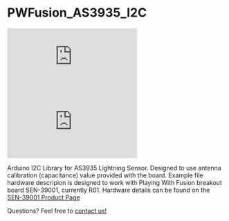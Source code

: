 # PWFusion_AS3935_I2C
![SEN-39001 FRONT](http://www.playingwithfusion.com/include/getimg.php?imgid=1104)
![SEN-39001 ISO](http://www.playingwithfusion.com/include/getimg.php?imgid=1105)

Arduino I2C Library for AS3935 Lightning Sensor. Designed to use antenna calibration (capacitance) value provided with the board. 
Example file hardware descripion is designed to work with Playing With Fusion breakout board SEN-39001, currently R01. Hardware details can be found on the <a href="http://www.playingwithfusion.com/productview.php?pdid=22">SEN-39001 Product Page</a>

Questions? Feel free to <a href="http://www.playingwithfusion.com/contactus.php">contact us!</a>
